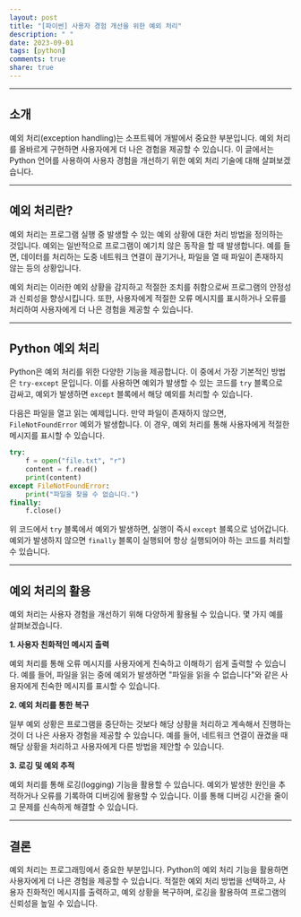 ```yaml
---
layout: post
title: "[파이썬] 사용자 경험 개선을 위한 예외 처리"
description: " "
date: 2023-09-01
tags: [python]
comments: true
share: true
---
```


---

## 소개

예외 처리(exception handling)는 소프트웨어 개발에서 중요한 부분입니다. 예외 처리를 올바르게 구현하면 사용자에게 더 나은 경험을 제공할 수 있습니다. 이 글에서는 Python 언어를 사용하여 사용자 경험을 개선하기 위한 예외 처리 기술에 대해 살펴보겠습니다.

---

## 예외 처리란?

예외 처리는 프로그램 실행 중 발생할 수 있는 예외 상황에 대한 처리 방법을 정의하는 것입니다. 예외는 일반적으로 프로그램이 예기치 않은 동작을 할 때 발생합니다. 예를 들면, 데이터를 처리하는 도중 네트워크 연결이 끊기거나, 파일을 열 때 파일이 존재하지 않는 등의 상황입니다.

예외 처리는 이러한 예외 상황을 감지하고 적절한 조치를 취함으로써 프로그램의 안정성과 신뢰성을 향상시킵니다. 또한, 사용자에게 적절한 오류 메시지를 표시하거나 오류를 처리하여 사용자에게 더 나은 경험을 제공할 수 있습니다.

---

## Python 예외 처리

Python은 예외 처리를 위한 다양한 기능을 제공합니다. 이 중에서 가장 기본적인 방법은 `try-except` 문입니다. 이를 사용하면 예외가 발생할 수 있는 코드를 `try` 블록으로 감싸고, 예외가 발생하면 `except` 블록에서 해당 예외를 처리할 수 있습니다.

다음은 파일을 열고 읽는 예제입니다. 만약 파일이 존재하지 않으면, `FileNotFoundError` 예외가 발생합니다. 이 경우, 예외 처리를 통해 사용자에게 적절한 메시지를 표시할 수 있습니다.

```python
try:
    f = open("file.txt", "r")
    content = f.read()
    print(content)
except FileNotFoundError:
    print("파일을 찾을 수 없습니다.")
finally:
    f.close()
```

위 코드에서 `try` 블록에서 예외가 발생하면, 실행이 즉시 `except` 블록으로 넘어갑니다. 예외가 발생하지 않으면 `finally` 블록이 실행되어 항상 실행되어야 하는 코드를 처리할 수 있습니다.

---

## 예외 처리의 활용

예외 처리는 사용자 경험을 개선하기 위해 다양하게 활용될 수 있습니다. 몇 가지 예를 살펴보겠습니다.

**1. 사용자 친화적인 메시지 출력**

예외 처리를 통해 오류 메시지를 사용자에게 친숙하고 이해하기 쉽게 출력할 수 있습니다. 예를 들어, 파일을 읽는 중에 예외가 발생하면 "파일을 읽을 수 없습니다"와 같은 사용자에게 친숙한 메시지를 표시할 수 있습니다.

**2. 예외 처리를 통한 복구**

일부 예외 상황은 프로그램을 중단하는 것보다 해당 상황을 처리하고 계속해서 진행하는 것이 더 나은 사용자 경험을 제공할 수 있습니다. 예를 들어, 네트워크 연결이 끊겼을 때 해당 상황을 처리하고 사용자에게 다른 방법을 제안할 수 있습니다.

**3. 로깅 및 예외 추적**

예외 처리를 통해 로깅(logging) 기능을 활용할 수 있습니다. 예외가 발생한 원인을 추적하거나 오류를 기록하여 디버깅에 활용할 수 있습니다. 이를 통해 디버깅 시간을 줄이고 문제를 신속하게 해결할 수 있습니다.

---

## 결론

예외 처리는 프로그래밍에서 중요한 부분입니다. Python의 예외 처리 기능을 활용하면 사용자에게 더 나은 경험을 제공할 수 있습니다. 적절한 예외 처리 방법을 선택하고, 사용자 친화적인 메시지를 출력하고, 예외 상황을 복구하며, 로깅을 활용하여 프로그램의 신뢰성을 높일 수 있습니다.
